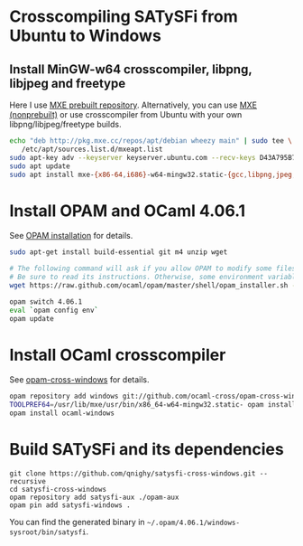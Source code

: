 # Crosscompiling SATySFi from Ubuntu to Windows

## Install MinGW-w64 crosscompiler, libpng, libjpeg and freetype

Here I use [MXE prebuilt repository](http://pkg.mxe.cc/). Alternatively, you can use [MXE (nonprebuilt)](http://mxe.cc/) or use crosscompiler from Ubuntu with your own libpng/libjpeg/freetype builds.

```sh
echo "deb http://pkg.mxe.cc/repos/apt/debian wheezy main" | sudo tee \
   /etc/apt/sources.list.d/mxeapt.list
sudo apt-key adv --keyserver keyserver.ubuntu.com --recv-keys D43A795B73B16ABE9643FE1AFD8FFF16DB45C6AB
sudo apt update
sudo apt install mxe-{x86-64,i686}-w64-mingw32.static-{gcc,libpng,jpeg,freetype}
```

# Install OPAM and OCaml 4.06.1

See [OPAM installation](https://opam.ocaml.org/doc/Install.html) for details.

```sh
sudo apt-get install build-essential git m4 unzip wget

# The following command will ask if you allow OPAM to modify some files (e.g. ~/.bash_profile).
# Be sure to read its instructions. Otherwise, some environment variables won't be set.
wget https://raw.github.com/ocaml/opam/master/shell/opam_installer.sh -O - | sh -s /usr/local/bin

opam switch 4.06.1
eval `opam config env`
opam update
```

# Install OCaml crosscompiler

See [opam-cross-windows](https://github.com/ocaml-cross/opam-cross-windows) for details.

```sh
opam repository add windows git://github.com/ocaml-cross/opam-cross-windows
TOOLPREF64=/usr/lib/mxe/usr/bin/x86_64-w64-mingw32.static- opam install conf-gcc-windows64
opam install ocaml-windows
```

# Build SATySFi and its dependencies

```
git clone https://github.com/qnighy/satysfi-cross-windows.git --recursive
cd satysfi-cross-windows
opam repository add satysfi-aux ./opam-aux
opam pin add satysfi-windows .
```

You can find the generated binary in `~/.opam/4.06.1/windows-sysroot/bin/satysfi`.
